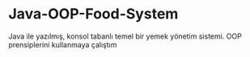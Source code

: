# Java-OOP-Food-System
Java ile yazılmış, konsol tabanlı temel bir yemek yönetim sistemi. OOP prensiplerini kullanmaya çalıştım
